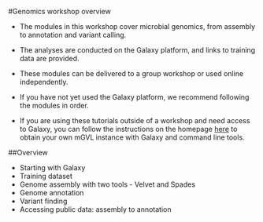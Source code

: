 #Genomics workshop overview

- The modules in this workshop cover microbial genomics, from assembly to annotation and variant calling.

- The analyses are conducted on the Galaxy platform, and links to training data are provided.

- These modules can be delivered to a group workshop or used online independently.

- If you have not yet used the Galaxy platform, we recommend following the modules in order.

- If you are using these tutorials outside of a workshop and need access to Galaxy, you can follow the instructions on the homepage [here](../../index.md) to obtain your own mGVL instance with Galaxy and command line tools.

##Overview

- Starting with Galaxy
- Training dataset
- Genome assembly with two tools - Velvet and Spades
- Genome annotation
- Variant finding
- Accessing public data: assembly to annotation
